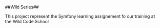 ##Wild Series##

This project represent the Symfony learning assignement fo our training at the Wild Code School